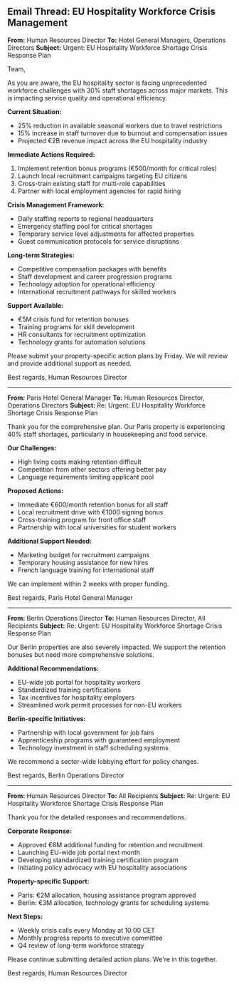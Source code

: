## Email Thread: EU Hospitality Workforce Crisis Management

**From:** Human Resources Director
**To:** Hotel General Managers, Operations Directors
**Subject:** Urgent: EU Hospitality Workforce Shortage Crisis Response Plan

Team,

As you are aware, the EU hospitality sector is facing unprecedented workforce challenges with 30% staff shortages across major markets. This is impacting service quality and operational efficiency.

**Current Situation:**
- 25% reduction in available seasonal workers due to travel restrictions
- 15% increase in staff turnover due to burnout and compensation issues
- Projected €2B revenue impact across the EU hospitality industry

**Immediate Actions Required:**
1. Implement retention bonus programs (€500/month for critical roles)
2. Launch local recruitment campaigns targeting EU citizens
3. Cross-train existing staff for multi-role capabilities
4. Partner with local employment agencies for rapid hiring

**Crisis Management Framework:**
- Daily staffing reports to regional headquarters
- Emergency staffing pool for critical shortages
- Temporary service level adjustments for affected properties
- Guest communication protocols for service disruptions

**Long-term Strategies:**
- Competitive compensation packages with benefits
- Staff development and career progression programs
- Technology adoption for operational efficiency
- International recruitment pathways for skilled workers

**Support Available:**
- €5M crisis fund for retention bonuses
- Training programs for skill development
- HR consultants for recruitment optimization
- Technology grants for automation solutions

Please submit your property-specific action plans by Friday. We will review and provide additional support as needed.

Best regards,
Human Resources Director

---

**From:** Paris Hotel General Manager
**To:** Human Resources Director, Operations Directors
**Subject:** Re: Urgent: EU Hospitality Workforce Shortage Crisis Response Plan

Thank you for the comprehensive plan. Our Paris property is experiencing 40% staff shortages, particularly in housekeeping and food service.

**Our Challenges:**
- High living costs making retention difficult
- Competition from other sectors offering better pay
- Language requirements limiting applicant pool

**Proposed Actions:**
- Immediate €600/month retention bonus for all staff
- Local recruitment drive with €1000 signing bonus
- Cross-training program for front office staff
- Partnership with local universities for student workers

**Additional Support Needed:**
- Marketing budget for recruitment campaigns
- Temporary housing assistance for new hires
- French language training for international staff

We can implement within 2 weeks with proper funding.

Best regards,
Paris Hotel General Manager

---

**From:** Berlin Operations Director
**To:** Human Resources Director, All Recipients
**Subject:** Re: Urgent: EU Hospitality Workforce Shortage Crisis Response Plan

Our Berlin properties are also severely impacted. We support the retention bonuses but need more comprehensive solutions.

**Additional Recommendations:**
- EU-wide job portal for hospitality workers
- Standardized training certifications
- Tax incentives for hospitality employers
- Streamlined work permit processes for non-EU workers

**Berlin-specific Initiatives:**
- Partnership with local government for job fairs
- Apprenticeship programs with guaranteed employment
- Technology investment in staff scheduling systems

We recommend a sector-wide lobbying effort for policy changes.

Best regards,
Berlin Operations Director

---

**From:** Human Resources Director
**To:** All Recipients
**Subject:** Re: Urgent: EU Hospitality Workforce Shortage Crisis Response Plan

Thank you for the detailed responses and recommendations.

**Corporate Response:**
- Approved €8M additional funding for retention and recruitment
- Launching EU-wide job portal next month
- Developing standardized training certification program
- Initiating policy advocacy with EU hospitality associations

**Property-specific Support:**
- Paris: €2M allocation, housing assistance program approved
- Berlin: €3M allocation, technology grants for scheduling systems

**Next Steps:**
- Weekly crisis calls every Monday at 10:00 CET
- Monthly progress reports to executive committee
- Q4 review of long-term workforce strategy

Please continue submitting detailed action plans. We're in this together.

Best regards,
Human Resources Director
